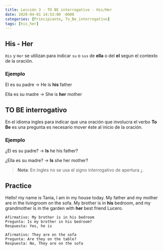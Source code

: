 ```yaml
---
title: Lección 3 - TO BE interrogativo - His/Her
date: 2020-04-01 14:53:00 -0600
categories: [Principiante, To_Be_interrogativo]
tags: [his_her]
---
```


## His - Her

`His` y `Her` se utilizan para indicar `su` o `sus` de **ella** o del **el** segun el contexto de la oración.


### Ejemplo

El es su padre -> He is **his** father

Ella es su madre -> She is **her** mother


## TO BE interrogativo

En el idioma ingles para indicar que una oración que involucra el verbo **To Be** es una pregunta es necesario mover éste al inicio de la oración.

### Ejemplo

¿El es su padre? -> **Is** he his father?

¿Ella es su madre? -> **Is** she her mother?

> **Nota**: En ingles no se usa el signo interrogativo de apertura `¿`.


## Practice

Hello! my name is Tania, I am in my house today. My father and my mother are in the livingroom on the sofa. My brother is in **his** bedroom, and my grandmother is in the garden with **her** best friend Lucero.

```
Afirmativo: My brother is in his bedroom
Pregunta: Is my brother in his bedroom?
Respuesta: Yes, he is

Afirmativo: They are on the sofa
Pregunta: Are they on the table?
Respuesta: No, They are on the sofa
```